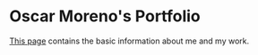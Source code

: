 # Oscar Moreno's Portfolio

[This page](https://ofmorenor.github.io/portfolio/) contains the basic information about me and my work.
